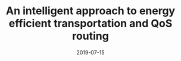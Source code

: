 ---
title: "An intelligent approach to energy efficient transportation and QoS routing"
authors:
- Haipeng Yao
- Huiwen Liu
- Peiying Zhang
- Sheng Wu
- Chunxiao Jiang
- Song Guo
date: "2019-07-15"
doi: "10.1109/ICC.2019.8761088"


# Publication type.
# Legend: 0 = Uncategorized; 1 = Conference paper; 2 = Journal article;
# 3 = Preprint / Working Paper; 4 = Report; 5 = Book; 6 = Book section;
# 7 = Thesis; 8 = Patent
publication_types: ["1"]

# Publication name and optional abbreviated publication name.
publication: In *IEEE International Conference on Communications*
publication_short: In *ICC*

# links:
# - name: Custom Link
#   url: http://example.org
url_pdf: https://ieeexplore.ieee.org/abstract/document/8761088
# url_code: '#'
# url_dataset: '#'
# url_poster: '#'
# url_project: ''
# url_slides: ''
# url_video: '#'

# Featured image
# To use, add an image named `featured.jpg/png` to your page's folder. 
# image:
#   caption: 'Image credit: [**Unsplash**](https://unsplash.com/photos/pLCdAaMFLTE)'
#   focal_point: ""
#   preview_only: false

# Associated Projects (optional).
#   Associate this publication with one or more of your projects.
#   Simply enter your project's folder or file name without extension.
#   E.g. `internal-project` references `content/project/internal-project/index.md`.
#   Otherwise, set `projects: []`.
projects: []
---